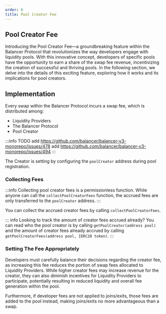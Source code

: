 ```yaml
---
order: 6
title: Pool Creator Fee
---
```

## Pool Creator Fee

Introducing the Pool Creator Fee—a groundbreaking feature within the Balancer Protocol that revolutionizes the way developers engage with liquidity pools. With this innovative concept, developers of specific pools have the opportunity to earn a share of the swap fee revenue, incentivizing the creation of successful and thriving pools. In the following section, we delve into the details of this exciting feature, exploring how it works and its implications for pool creators.

## Implementation

Every swap within the Balancer Protocol incurs a swap fee, which is distributed among:
* Liquidity Providers
* The Balancer Protocol
* Pool Creator

:::info TODO
add https://github.com/balancer/balancer-v3-monorepo/issues/478
add https://github.com/balancer/balancer-v3-monorepo/issues/494
:::

The Creator is setting by configuring the `poolCreator` address during pool registration.

### Collecting Fees

:::info
Collecting pool creator fees is a permissionless function. While anyone can call the `collectPoolCreatorFees` function, the accrued fees are only transferred to the `poolCreator` address.
:::

You can collect the accrued creator fees by calling `collectPoolCreatorFees`.

::: info Looking to track the amount of creator fees accrued already?
You can read who the pool creator is by  calling `getPoolCreator(address pool)` and the amount of creator fees already accrued by calling `getPoolCreatorFees(address pool, IERC20 token)`.
:::

### Setting The Fee Appropriately

Developers must carefully balance their decisions regarding the creator fee, as increasing this fee reduces the portion of swap fees allocated to Liquidity Providers. While higher creator fees may increase revenue for the creator, they can also diminish incentives for Liquidity Providers to participate, potentially resulting in reduced liquidity and overall fee generation within the pool.

Furthermore, if developer fees are not applied to joins/exits, those fees are added to the pool instead, making joins/exits no more advantageous than a swap.